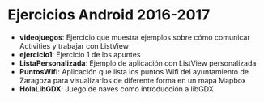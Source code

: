 Ejercicios Android 2016-2017
============================

* **videojuegos**: Ejercicio que muestra ejemplos sobre cómo comunicar Activities y trabajar con ListView
* **ejercicio1**: Ejercicio 1 de los apuntes
* **ListaPersonalizada**: Ejemplo de aplicación con ListView personalizada
* **PuntosWifi**: Aplicación que lista los puntos Wifi del ayuntamiento de Zaragoza para visualizarlos de diferente forma en un mapa Mapbox
* **HolaLibGDX**: Juego de naves como introducción a libGDX
